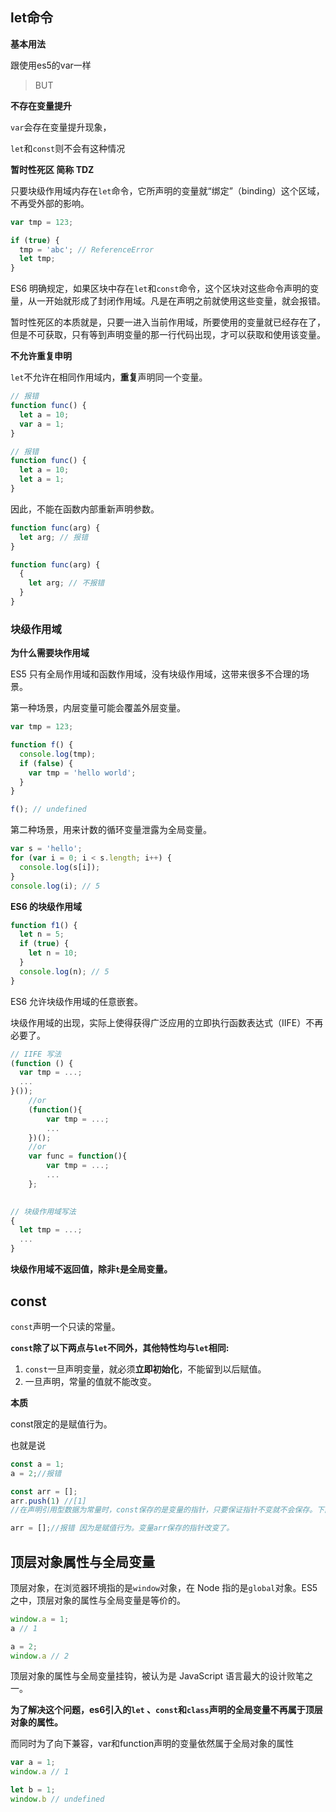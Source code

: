 ## let命令

**基本用法**

跟使用es5的var一样

> BUT

**不存在变量提升**

`var`会存在变量提升现象，

`let`和`const`则不会有这种情况

**暂时性死区  简称 TDZ** 

只要块级作用域内存在`let`命令，它所声明的变量就“绑定”（binding）这个区域，不再受外部的影响。

```js
var tmp = 123;

if (true) {
  tmp = 'abc'; // ReferenceError
  let tmp;
}
```

ES6 明确规定，如果区块中存在`let`和`const`命令，这个区块对这些命令声明的变量，从一开始就形成了封闭作用域。凡是在声明之前就使用这些变量，就会报错。

暂时性死区的本质就是，只要一进入当前作用域，所要使用的变量就已经存在了，但是不可获取，只有等到声明变量的那一行代码出现，才可以获取和使用该变量。

**不允许重复申明**

`let`不允许在相同作用域内，**重复**声明同一个变量。

```js
// 报错
function func() {
  let a = 10;
  var a = 1;
}

// 报错
function func() {
  let a = 10;
  let a = 1;
}
```

因此，不能在函数内部重新声明参数。

```js
function func(arg) {
  let arg; // 报错
}

function func(arg) {
  {
    let arg; // 不报错
  }
}
```

### 块级作用域

**为什么需要块作用域**

ES5 只有全局作用域和函数作用域，没有块级作用域，这带来很多不合理的场景。

第一种场景，内层变量可能会覆盖外层变量。

```js
var tmp = 123;

function f() {
  console.log(tmp);
  if (false) {
    var tmp = 'hello world';
  }
}

f(); // undefined
```

第二种场景，用来计数的循环变量泄露为全局变量。

```js
var s = 'hello';
for (var i = 0; i < s.length; i++) {  
  console.log(s[i]);
}
console.log(i); // 5
```

**ES6 的块级作用域** 

```js
function f1() {
  let n = 5;
  if (true) {
    let n = 10;
  }
  console.log(n); // 5
}
```

ES6 允许块级作用域的任意嵌套。

块级作用域的出现，实际上使得获得广泛应用的立即执行函数表达式（IIFE）不再必要了。

```js
// IIFE 写法
(function () {
  var tmp = ...;
  ...
}());
    //or
    (function(){
        var tmp = ...;
        ...
    })();
    //or
    var func = function(){
        var tmp = ...;
        ...
    };
        

// 块级作用域写法
{
  let tmp = ...;
  ...
}
```

**块级作用域不返回值，除非`t`是全局变量。**

## const

`const`声明一个只读的常量。

**`const`除了以下两点与`let`不同外，其他特性均与`let`相同:**

1. `const`一旦声明变量，就必须**立即初始化**，不能留到以后赋值。
2. 一旦声明，常量的值就不能改变。

**本质**

const限定的是赋值行为。

也就是说

```js
const a = 1;
a = 2;//报错

const arr = [];
arr.push(1) //[1] 
//在声明引用型数据为常量时，const保存的是变量的指针，只要保证指针不变就不会保存。下面的行为就会报错

arr = [];//报错 因为是赋值行为。变量arr保存的指针改变了。
```

## 顶层对象属性与全局变量

顶层对象，在浏览器环境指的是`window`对象，在 Node 指的是`global`对象。ES5 之中，顶层对象的属性与全局变量是等价的。

```js
window.a = 1;
a // 1

a = 2;
window.a // 2
```

顶层对象的属性与全局变量挂钩，被认为是 JavaScript 语言最大的设计败笔之一。

**为了解决这个问题，es6引入的`let` 、`const`和`class`声明的全局变量不再属于顶层对象的属性。**

而同时为了向下兼容，var和function声明的变量依然属于全局对象的属性

```js
var a = 1;
window.a // 1

let b = 1;
window.b // undefined
```

